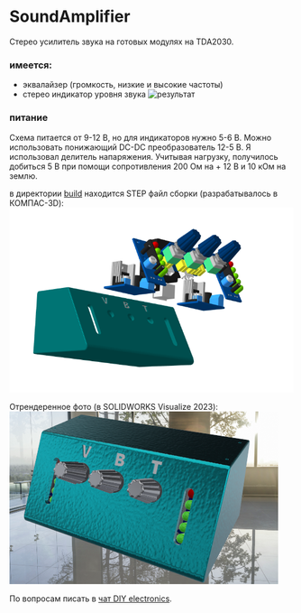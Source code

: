 # SoundAmplifier
Стерео усилитель звука на готовых модулях на TDA2030.
### имеется:
- эквалайзер (громкость, низкие и высокие частоты)
- стерео индикатор уровня звука
![результат](https://github.com/DIY-Elecron1cs/SoundAmplifier/blob/main/images/result.jpg)
### питание
Схема питается от 9-12 В, но для индикаторов нужно 5-6 В. Можно использовать понижающий DC-DC преобразователь 12-5 В.
Я использовал делитель напаряжения. Учитывая нагрузку, получилось добиться 5 В при помощи сопротивления 200 Ом на + 12 В и 10 кОм на землю.

в директории [build](https://github.com/DIY-Elecron1cs/SoundAmplifier/tree/main/3dprint/build) находится STEP файл сборки (разрабатывалось в КОМПАС-3D):
![сборка в компас-3D](https://github.com/DIY-Elecron1cs/SoundAmplifier/blob/main/images/build-kompas3.png?raw=true)

Отрендеренное фото (в SOLIDWORKS Visualize 2023):
![рендер (из SOLIDWORKS)](https://github.com/DIY-Elecron1cs/SoundAmplifier/blob/main/images/PhotoRender.png?raw=true)

По вопросам писать в [чат DIY electronics](https://t.me/diy_electronics_chat).
